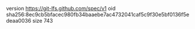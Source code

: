 version https://git-lfs.github.com/spec/v1
oid sha256:8ec9cb5bfacec980fb34baaebe7ac4732041caf5c9f30e5bf0136f5edeaa0036
size 743
